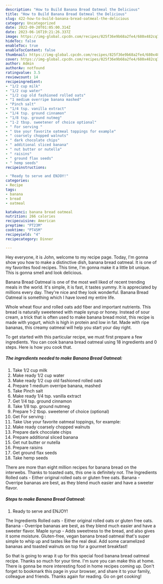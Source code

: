 ```yaml
---
description: "How to Build Banana Bread Oatmeal the Delicious"
title: "How to Build Banana Bread Oatmeal the Delicious"
slug: 422-how-to-build-banana-bread-oatmeal-the-delicious
category: Uncategorized
date: 2022-09-20T01:05:00.314Z
date: 2023-06-16T19:21:26.337Z
image: https://img-global.cpcdn.com/recipes/825f36e9b68a2fe4/680x482cq70/banana-bread-oatmeal-recipe-main-photo.jpg
hideToc: false
enableToc: true
enableTocContent: false
thumbnail: https://img-global.cpcdn.com/recipes/825f36e9b68a2fe4/680x482cq70/banana-bread-oatmeal-recipe-main-photo.jpg
cover: https://img-global.cpcdn.com/recipes/825f36e9b68a2fe4/680x482cq70/banana-bread-oatmeal-recipe-main-photo.jpg
author: Admin
authorAv: notfound
ratingvalue: 3.5
reviewcount: 14
recipeingredient:
- "1/2 cup milk"
- "1/2 cup water"
- "1/2 cup old fashioned rolled oats"
- "1 medium overripe banana mashed"
- "Pinch salt"
- "1/4 tsp. vanilla extract"
- "1/4 tsp. ground cinnamon"
- "1/8 tsp. ground nutmeg"
- "1-2 tbsp. sweetener of choice optional"
- " For serving "
- " Use your favorite oatmeal toppings for example"
- " coarsely chopped walnuts"
- " dark chocolate chips"
- " additional sliced banana"
- " nut butter or nutella"
- " raisins"
- " ground flax seeds"
- " hemp seeds"
recipeinstructions:

- "Ready to serve and ENJOY!"
categories:
- Recipe
tags:
- banana
- bread
- oatmeal

katakunci: banana bread oatmeal 
nutrition: 266 calories
recipecuisine: American
preptime: "PT23M"
cooktime: "PT45M"
recipeyield: "4"
recipecategory: Dinner

---
```



Hey everyone, it is John, welcome to my recipe page. Today, I'm gonna show you how to make a distinctive dish, banana bread oatmeal. It is one of my favorites food recipes. This time, I'm gonna make it a little bit unique. This is gonna smell and look delicious.

Banana Bread Oatmeal is one of the most well liked of recent trending meals in the world. It's simple, it is fast, it tastes yummy. It is appreciated by millions every day. They're nice and they look wonderful. Banana Bread Oatmeal is something which I have loved my entire life.

Whole wheat flour and rolled oats add fiber and important nutrients. This bread is naturally sweetened with maple syrup or honey. Instead of sour cream, a trick that is often used to make banana bread moist, this recipe is made with yogurt, which is high in protein and low in fat. Made with ripe bananas, this creamy oatmeal will help you start your day right.


To get started with this particular recipe, we must first prepare a few ingredients. You can cook banana bread oatmeal using 18 ingredients and 0 steps. Here is how you cook that.

<!--inarticleads1-->

##### The ingredients needed to make Banana Bread Oatmeal:

1. Take 1/2 cup milk
1. Make ready 1/2 cup water
1. Make ready 1/2 cup old fashioned rolled oats
1. Prepare 1 medium overripe banana, mashed
1. Take Pinch salt
1. Make ready 1/4 tsp. vanilla extract
1. Get 1/4 tsp. ground cinnamon
1. Take 1/8 tsp. ground nutmeg
1. Prepare 1-2 tbsp. sweetener of choice (optional)
1. Get  For serving :
1. Take  Use your favorite oatmeal toppings, for example:
1. Make ready  coarsely chopped walnuts
1. Prepare  dark chocolate chips
1. Prepare  additional sliced banana
1. Get  nut butter or nutella
1. Prepare  raisins
1. Get  ground flax seeds
1. Take  hemp seeds


There are more than eight million recipes for banana bread on the interwebs. Thanks to toasted oats, this one is definitely not. The Ingredients Rolled oats - Either original rolled oats or gluten free oats. Banana - Overripe bananas are best, as they blend much easier and have a sweeter flavor. 

<!--inarticleads2-->

##### Steps to make Banana Bread Oatmeal:


1. Ready to serve and ENJOY!

The Ingredients Rolled oats - Either original rolled oats or gluten free oats. Banana - Overripe bananas are best, as they blend much easier and have a sweeter flavor. Maple syrup - Adds sweetness to the bread, and also gives it some moisture. Gluten-free, vegan banana bread oatmeal that&#39;s super simple to whip up and tastes like the real deal. Add some caramelized bananas and toasted walnuts on top for a gourmet breakfast! 

So that is going to wrap it up for this special food banana bread oatmeal recipe. Thanks so much for your time. I'm sure you can make this at home. There is gonna be more interesting food in home recipes coming up. Don't forget to bookmark this page in your browser, and share it to your family, colleague and friends. Thanks again for reading. Go on get cooking!
